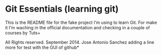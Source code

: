 # Git Essentials (learning git)

This is the README file for the fake project I'm 
using to learn Git. For make it I'm waching in the 
official documentation and checking in a couple of
courses by Tuts+

All Rights reserved. September 2014. Jose Antonio Sanchez
adding a line more for test with the GUI of github* 
